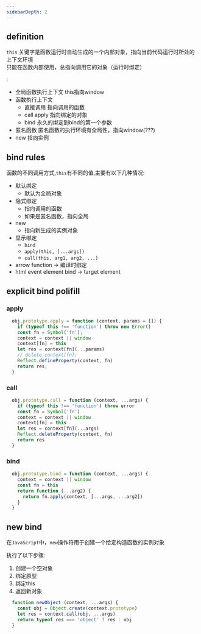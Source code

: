 ```yaml
---
sidebarDepth: 2
---
```



## definition

`this` 关键字是函数运行时自动生成的一个内部对象，指向当前代码运行时所处的上下文环境  
只能在函数内部使用，总指向调用它的对象（运行时绑定）  

: 
  - 全局函数执行上下文 this指向window
  - 函数执行上下文
    - 直接调用 指向调用的函数
    - call apply 指向绑定的对象
    - bind 永久的绑定到bind的第一个参数
  - 匿名函数 匿名函数的执行环境有全局性，指向window(???)
  - new 指向实例


## bind rules

函数的不同调用方式,`this`有不同的值,主要有以下几种情况:
  - 默认绑定 
    - 默认为全局对象
  - 隐式绑定 
    - 指向调用的函数
    - 如果是匿名函数，指向全局
  - new
    - 指向新生成的实例对象
  - 显示绑定 
    - `bind`
    - `apply(this, [...args])`
    - `call(this, arg1, arg2, ...)`
  - arrow function -> 编译时绑定
  - html event element bind -> target element


## explicit bind polifill

### apply

  ```js
    obj.prototype.apply = function (context, params = []) {
      if (typeof this !== 'function') throw new Error()
      const fn = Symbol('fn');
      context = context || window
      context[fn] = this
      let res = context[fn](...params)
      // delete context[fn];
      Reflect.defineProperty(context, fn)
      return res;
    }
  ```


### call

  ```js
    obj.prototype.call = function (context, ...args) {
      if (typeof this !== 'function') throw error
      const fn = Symbol('fn')
      context = context || window
      context[fn] = this
      let res = context[fn](...args)
      Reflect.deleteProperty(context, fn)
      return res
    }
  ```

### bind

  ```js
    obj.prototype.bind = function (context, ...args) {
      context = context || window
      const fn = this
      return function (...arg2) { 
        return fn.apply(context, [...args, ...arg2])
      }
    }
  ```

## new bind

在`JavaScript`中，`new`操作符用于创建一个给定构造函数的实例对象 

执行了以下步骤: 
  1. 创建一个空对象 
  2. 绑定原型 
  3. 绑定this 
  4. 返回新对象 

  ```js
    function newObject (context, ...args) {
      const obj = Object.create(context.prototype)
      let res = context.call(obj, ...args)
      return typeof res === 'object' ? res : obj
    }
  ```
